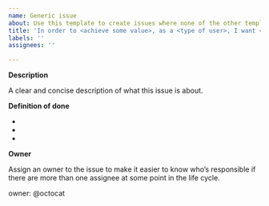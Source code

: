 ```yaml
---
name: Generic issue
about: Use this template to create issues where none of the other templates apply
title: 'In order to <achieve some value>, as a <type of user>, I want <some functionality>.'
labels: ''
assignees: ''

---
```

**Description**

A clear and concise description of what this issue is about.

**Definition of done**

- 
- 
- 

**Owner**

Assign an owner to the issue to make it easier to know who’s responsible if there are more than one assignee at some point in the life cycle.  

owner: @octocat


